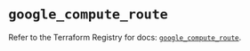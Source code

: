 # `google_compute_route`

Refer to the Terraform Registry for docs: [`google_compute_route`](https://registry.terraform.io/providers/hashicorp/google/6.36.1/docs/resources/compute_route).
